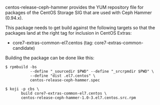 centos-release-ceph-hammer provides the YUM repository file for packages of the
CentOS Storage SIG that are used with Ceph Hammer (0.94.x).

This package needs to get build against the following targets so that the
packages land at the right tag for inclusion in CentOS Extras:

 - core7-extras-common-el7.centos (tag: core7-extras-common-candidate)

Building the package can be done like this:


    $ rpmbuild -bs
               --define "_sourcedir $PWD" --define "_srcrpmdir $PWD" \
               --define "dist .el7.centos" \
               centos-release-ceph-hammer.spec

    $ koji -p cbs \
           build core7-extras-common-el7.centos \
           centos-release-ceph-hammer-1.0-3.el7.centos.src.rpm

